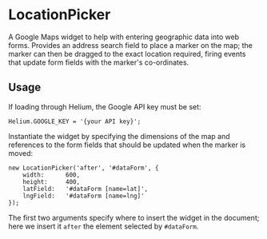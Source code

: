 LocationPicker
==============

A Google Maps widget to help with entering geographic data into web forms. Provides
an address search field to place a marker on the map; the marker can then be dragged
to the exact location required, firing events that update form fields with the marker's
co-ordinates.


Usage
-----

If loading through Helium, the Google API key must be set:

    Helium.GOOGLE_KEY = '{your API key}';

Instantiate the widget by specifying the dimensions of the map and references to the
form fields that should be updated when the marker is moved:

    new LocationPicker('after', '#dataForm', {
        width:      600,
        height:     400,
        latField:   '#dataForm [name=lat]',
        lngField:   '#dataForm [name=lng]'
    });

The first two arguments specify where to insert the widget in the document; here we
insert it `after` the element selected by `#dataForm`.

